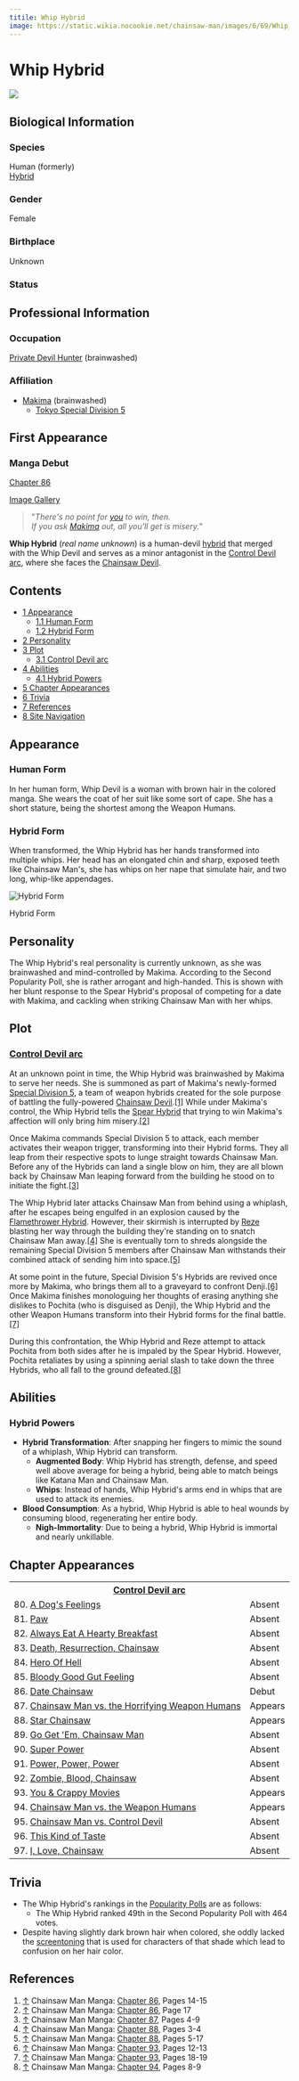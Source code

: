 ```yaml
---
titile: Whip Hybrid
image: https://static.wikia.nocookie.net/chainsaw-man/images/6/69/Whip_Hybrid_%28Human_Form%29.png
---
```


# Whip Hybrid

[![](https://static.wikia.nocookie.net/chainsaw-man/images/6/69/Whip_Hybrid_%28Human_Form%29.png/revision/latest/scale-to-width-down/350?cb=20220814180713)](https://static.wikia.nocookie.net/chainsaw-man/images/6/69/Whip_Hybrid_%28Human_Form%29.png/revision/latest?cb=20220814180713)

## Biological Information

### Species

Human (formerly)  
[Hybrid](/wiki/Hybrid "Hybrid")

### Gender

Female

### Birthplace

Unknown

### Status

## Professional Information

### Occupation

[Private Devil Hunter](/wiki/Devil_Hunter#Private_Sector_Devil_Hunters "Devil Hunter") (brainwashed)

### Affiliation

-   [Makima](/wiki/Makima "Makima") (brainwashed)
    -   [Tokyo Special Division 5](/wiki/Tokyo_Special_Division_5 "Tokyo Special Division 5")

## First Appearance

### Manga Debut

[Chapter 86](/wiki/Chapter_86 "Chapter 86")

[Image Gallery](/wiki/Whip_Hybrid/Image_Gallery "Whip Hybrid/Image Gallery")

> "_There's no point for [you](/wiki/Spear_Hybrid "Spear Hybrid") to win, then.  
> If you ask [Makima](/wiki/Makima "Makima") out, all you'll get is misery._"

**Whip Hybrid** (_real name unknown_) is a human-devil [hybrid](/wiki/Hybrid "Hybrid") that merged with the Whip Devil and serves as a minor antagonist in the [Control Devil arc](/wiki/Control_Devil_arc "Control Devil arc"), where she faces the [Chainsaw Devil](/wiki/Pochita "Pochita").

## Contents

-   [1 Appearance](#Appearance)
    -   [1.1 Human Form](#Human_Form)
    -   [1.2 Hybrid Form](#Hybrid_Form)
-   [2 Personality](#Personality)
-   [3 Plot](#Plot)
    -   [3.1 Control Devil arc](#Control_Devil_arc)
-   [4 Abilities](#Abilities)
    -   [4.1 Hybrid Powers](#Hybrid_Powers)
-   [5 Chapter Appearances](#Chapter_Appearances)
-   [6 Trivia](#Trivia)
-   [7 References](#References)
-   [8 Site Navigation](#Site_Navigation)

## Appearance

### Human Form

In her human form, Whip Devil is a woman with brown hair in the colored manga. She wears the coat of her suit like some sort of cape. She has a short stature, being the shortest among the Weapon Humans.

### Hybrid Form

When transformed, the Whip Hybrid has her hands transformed into multiple whips. Her head has an elongated chin and sharp, exposed teeth like Chainsaw Man's, she has whips on her nape that simulate hair, and two long, whip-like appendages.

![Hybrid Form](https://static.wikia.nocookie.net/chainsaw-man/images/f/ff/Whip_Hybrid.png "Whip Hybrid.png")

Hybrid Form

## Personality

The Whip Hybrid's real personality is currently unknown, as she was brainwashed and mind-controlled by Makima. According to the Second Popularity Poll, she is rather arrogant and high-handed. This is shown with her blunt response to the Spear Hybrid's proposal of competing for a date with Makima, and cackling when striking Chainsaw Man with her whips.

## Plot

### [Control Devil arc](/wiki/Control_Devil_arc "Control Devil arc")

At an unknown point in time, the Whip Hybrid was brainwashed by Makima to serve her needs. She is summoned as part of Makima's newly-formed [Special Division 5](/wiki/Tokyo_Special_Division_5 "Tokyo Special Division 5"), a team of weapon hybrids created for the sole purpose of battling the fully-powered [Chainsaw Devil](/wiki/Chainsaw_Devil "Chainsaw Devil").[\[1\]](#cite_note-Ch86Pg14-15-1) While under Makima's control, the Whip Hybrid tells the [Spear Hybrid](/wiki/Spear_Hybrid "Spear Hybrid") that trying to win Makima's affection will only bring him misery.[\[2\]](#cite_note-Ch86Pg17-2)

Once Makima commands Special Division 5 to attack, each member activates their weapon trigger, transforming into their Hybrid forms. They all leap from their respective spots to lunge straight towards Chainsaw Man. Before any of the Hybrids can land a single blow on him, they are all blown back by Chainsaw Man leaping forward from the building he stood on to initiate the fight.[\[3\]](#cite_note-Ch87Pg4-9-3)

The Whip Hybrid later attacks Chainsaw Man from behind using a whiplash, after he escapes being engulfed in an explosion caused by the [Flamethrower Hybrid](/wiki/Flamethrower_Hybrid "Flamethrower Hybrid"). However, their skirmish is interrupted by [Reze](/wiki/Reze "Reze") blasting her way through the building they're standing on to snatch Chainsaw Man away.[\[4\]](#cite_note-Ch88Pg3-4-4) She is eventually torn to shreds alongside the remaining Special Division 5 members after Chainsaw Man withstands their combined attack of sending him into space.[\[5\]](#cite_note-Ch88Pg5-17-5)

At some point in the future, Special Division 5's Hybrids are revived once more by Makima, who brings them all to a graveyard to confront Denji.[\[6\]](#cite_note-Ch93Pg12-13-6) Once Makima finishes monologuing her thoughts of erasing anything she dislikes to Pochita (who is disguised as Denji), the Whip Hybrid and the other Weapon Humans transform into their Hybrid forms for the final battle.[\[7\]](#cite_note-Ch93Pg18-19-7)

During this confrontation, the Whip Hybrid and Reze attempt to attack Pochita from both sides after he is impaled by the Spear Hybrid. However, Pochita retaliates by using a spinning aerial slash to take down the three Hybrids, who all fall to the ground defeated.[\[8\]](#cite_note-Ch94Pg8-9-8)

## Abilities

### Hybrid Powers

-   **Hybrid Transformation**: After snapping her fingers to mimic the sound of a whiplash, Whip Hybrid can transform.
    -   **Augmented Body**: Whip Hybrid has strength, defense, and speed well above average for being a hybrid, being able to match beings like Katana Man and Chainsaw Man.
    -   **Whips**: Instead of hands, Whip Hybrid's arms end in whips that are used to attack its enemies.
-   **Blood Consumption**: As a hybrid, Whip Hybrid is able to heal wounds by consuming blood, regenerating her entire body.
    -   **Nigh-Immortality**: Due to being a hybrid, Whip Hybrid is immortal and nearly unkillable.

## Chapter Appearances

<table><tbody><tr><th colspan="2"><center><a href="/wiki/Control_Devil_arc" title="Control Devil arc"><span>Control Devil arc</span></a></center></th></tr><tr><td>80. <a href="/wiki/Chapter_80" title="Chapter 80">A Dog's Feelings</a></td><td><span>Absent</span></td></tr><tr><td>81. <a href="/wiki/Chapter_81" title="Chapter 81">Paw</a></td><td><span>Absent</span></td></tr><tr><td>82. <a href="/wiki/Chapter_82" title="Chapter 82">Always Eat A Hearty Breakfast</a></td><td><span>Absent</span></td></tr><tr><td>83. <a href="/wiki/Chapter_83" title="Chapter 83">Death, Resurrection, Chainsaw</a></td><td><span>Absent</span></td></tr><tr><td>84. <a href="/wiki/Chapter_84" title="Chapter 84">Hero Of Hell</a></td><td><span>Absent</span></td></tr><tr><td>85. <a href="/wiki/Chapter_85" title="Chapter 85">Bloody Good Gut Feeling</a></td><td><span>Absent</span></td></tr><tr><td>86. <a href="/wiki/Chapter_86" title="Chapter 86">Date Chainsaw</a></td><td><span>Debut</span></td></tr><tr><td>87. <a href="/wiki/Chapter_87" title="Chapter 87">Chainsaw Man vs. the Horrifying Weapon Humans</a></td><td><span>Appears</span></td></tr><tr><td>88. <a href="/wiki/Chapter_88" title="Chapter 88">Star Chainsaw</a></td><td><span>Appears</span></td></tr><tr><td>89. <a href="/wiki/Chapter_89" title="Chapter 89">Go Get 'Em, Chainsaw Man</a></td><td><span>Absent</span></td></tr><tr><td>90. <a href="/wiki/Chapter_90" title="Chapter 90">Super Power</a></td><td><span>Absent</span></td></tr><tr><td>91. <a href="/wiki/Chapter_91" title="Chapter 91">Power, Power, Power</a></td><td><span>Absent</span></td></tr><tr><td>92. <a href="/wiki/Chapter_92" title="Chapter 92">Zombie, Blood, Chainsaw</a></td><td><span>Absent</span></td></tr><tr><td>93. <a href="/wiki/Chapter_93" title="Chapter 93">You &amp; Crappy Movies</a></td><td><span>Appears</span></td></tr><tr><td>94. <a href="/wiki/Chapter_94" title="Chapter 94">Chainsaw Man vs. the Weapon Humans</a></td><td><span>Appears</span></td></tr><tr><td>95. <a href="/wiki/Chapter_95" title="Chapter 95">Chainsaw Man vs. Control Devil</a></td><td><span>Absent</span></td></tr><tr><td>96. <a href="/wiki/Chapter_96" title="Chapter 96">This Kind of Taste</a></td><td><span>Absent</span></td></tr><tr><td>97. <a href="/wiki/Chapter_97" title="Chapter 97">I, Love, Chainsaw</a></td><td><span>Absent</span></td></tr></tbody></table>

## Trivia

-   The Whip Hybrid's rankings in the [Popularity Polls](/wiki/Popularity_Polls "Popularity Polls") are as follows:
    -   The Whip Hybrid ranked 49th in the Second Popularity Poll with 464 votes.
-   Despite having slightly dark brown hair when colored, she oddly lacked the [screentoning](https://en.wikipedia.org/wiki/Screentone) that is used for characters of that shade which lead to confusion on her hair color.

## References

1.  [↑](#cite_ref-Ch86Pg14-15_1-0) Chainsaw Man Manga: [Chapter 86](/wiki/Chapter_86 "Chapter 86"), Pages 14-15
2.  [↑](#cite_ref-Ch86Pg17_2-0) Chainsaw Man Manga: [Chapter 86](/wiki/Chapter_86 "Chapter 86"), Page 17
3.  [↑](#cite_ref-Ch87Pg4-9_3-0) Chainsaw Man Manga: [Chapter 87](/wiki/Chapter_87 "Chapter 87"), Pages 4-9
4.  [↑](#cite_ref-Ch88Pg3-4_4-0) Chainsaw Man Manga: [Chapter 88](/wiki/Chapter_88 "Chapter 88"), Pages 3-4
5.  [↑](#cite_ref-Ch88Pg5-17_5-0) Chainsaw Man Manga: [Chapter 88](/wiki/Chapter_88 "Chapter 88"), Pages 5-17
6.  [↑](#cite_ref-Ch93Pg12-13_6-0) Chainsaw Man Manga: [Chapter 93](/wiki/Chapter_93 "Chapter 93"), Pages 12-13
7.  [↑](#cite_ref-Ch93Pg18-19_7-0) Chainsaw Man Manga: [Chapter 93](/wiki/Chapter_93 "Chapter 93"), Pages 18-19
8.  [↑](#cite_ref-Ch94Pg8-9_8-0) Chainsaw Man Manga: [Chapter 94](/wiki/Chapter_94 "Chapter 94"), Pages 8-9